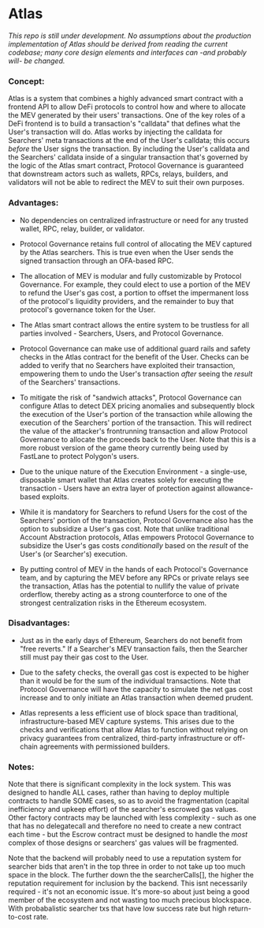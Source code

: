 # Atlas
*This repo is still under development.  No assumptions about the production implementation of Atlas should be derived from reading the current codebase; many core design elements and interfaces can -and probably will- be changed.*

### Concept:

Atlas is a system that combines a highly advanced smart contract with a frontend API to allow DeFi protocols to control how and where to allocate the MEV generated by their users' transactions. One of the key roles of a DeFi frontend is to build a transaction's "calldata" that defines what the User's transaction will do. Atlas works by injecting the calldata for Searchers' meta transactions at the end of the User's calldata; this occurs *before* the User signs the transaction. By including the User's calldata and the Searchers' calldata inside of a singular transaction that's governed by the logic of the Atlas smart contract, Protocol Governance is guaranteed that downstream actors such as wallets, RPCs, relays, builders, and validators will not be able to redirect the MEV to suit their own purposes. 

### Advantages:

- No dependencies on centralized infrastructure or need for any trusted wallet, RPC, relay, builder, or validator.

- Protocol Governance retains full control of allocating the MEV captured by the Atlas searchers. This is true even when the User sends the signed transaction through an OFA-based RPC.

- The allocation of MEV is modular and fully customizable by Protocol Governance.  For example, they could elect to use a portion of the MEV to refund the User's gas cost, a portion to offset the impermanent loss of the protocol's liquidity providers, and the remainder to buy that protocol's governance token for the User. 

- The Atlas smart contract allows the entire system to be trustless for all parties involved - Searchers, Users, and Protocol Governance.  

- Protocol Governance can make use of additional guard rails and safety checks in the Atlas contract for the benefit of the User.  Checks can be added to verify that no Searchers have exploited their transaction, empowering them to undo the User's transaction *after* seeing the *result* of the Searchers' transactions. 

- To mitigate the risk of "sandwich attacks", Protocol Governance can configure Atlas to detect DEX pricing anomalies and subsequently block the execution of the User's portion of the transaction while allowing the execution of the Searchers' portion of the transaction.  This will redirect the value of the attacker's frontrunning transaction and allow Protocol Governance to allocate the proceeds back to the User.  Note that this is a more robust version of the game theory currently being used by FastLane to protect Polygon's users. 

- Due to the unique nature of the Execution Environment - a single-use, disposable smart wallet that Atlas creates solely for executing the transaction - Users have an extra layer of protection against allowance-based exploits.

- While it is mandatory for Searchers to refund Users for the cost of the Searchers' portion of the transaction, Protocol Governance also has the option to subsidize a User's gas cost. Note that unlike traditional Account Abstraction protocols, Atlas empowers Protocol Governance to subsidize the User's gas costs *conditionally* based on the *result* of the User's (or Searcher's) execution. 

- By putting control of MEV in the hands of each Protocol's Governance team, and by capturing the MEV before any RPCs or private relays see the transaction, Atlas has the potential to nullify the value of private orderflow, thereby acting as a strong counterforce to one of the strongest centralization risks in the Ethereum ecosystem. 

### Disadvantages:

- Just as in the early days of Ethereum, Searchers do not benefit from "free reverts." If a Searcher's MEV transaction fails, then the Searcher still must pay their gas cost to the User.

- Due to the safety checks, the overall gas cost is expected to be higher than it would be for the sum of the individual transactions. Note that Protocol Governance will have the capacity to simulate the net gas cost increase and to only initiate an Atlas transaction when deemed prudent.

- Atlas represents a less efficient use of block space than traditional, infrastructure-based MEV capture systems. This arises due to the checks and verifications that allow Atlas to function without relying on privacy guarantees from centralized, third-party infrastructure or off-chain agreements with permissioned builders.  

### Notes:

Note that there is significant complexity in the lock system.  This was designed to handle ALL cases, rather than having to deploy multiple contracts to handle SOME cases, so as to avoid the fragmentation (capital inefficiency and upkeep effort) of the searcher's escrowed gas values.  Other factory contracts may be launched with less complexity - such as one that has no delegatecall and therefore no need to create a new contract each time - but the Escrow contract must be designed to handle the *most* complex of those designs or searchers' gas values will be fragmented.

Note that the backend will probably need to use a reputation system for searcher bids that aren't in the top three in order to not take up too much space in the block.  The further down the the searcherCalls[], the higher the reputation requirement for inclusion by the backend. This isnt necessarily required - it's not an economic issue. It's more-so about just being a good member of the ecosystem and not wasting too much precious blockspace. With probabalistic searcher txs that have low success rate but high return-to-cost rate. 